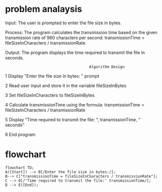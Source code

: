 # problem analaysis

Input: The user is prompted to enter the file size in bytes.

Process: The program calculates the transmission time based on the given transmission rate of 960 characters per second: transmissionTime = fileSizeInCharacters / transmissionRate.

Output: The program displays the time required to transmit the file in seconds.

                                          Algorithm Design 

1 Display "Enter the file size in bytes: " prompt

2 Read user input and store it in the variable fileSizeInBytes

3 Set fileSizeInCharacters to fileSizeInBytes

4 Calculate transmissionTime using the formula: transmissionTime = fileSizeInCharacters / transmissionRate

5 Display "Time required to transmit the file: ", transmissionTime, " seconds"

6 End program

# flowchart
```mermaid
flowchart TD;
A([Start]) --> B[/Enter the file size in bytes:/];
B--> C["transmissionTime = fileSizeInCharacters / transmissionRate"];
C --> D[/'Time required to transmit the file:' transmissionTime/];
D --> E([End]);

